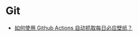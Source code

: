 # Git

* [如何使用 Github Actions 自动抓取每日必应壁纸？](https://www.wdbyte.com/2021/03/bing-wallpaper-github-action/)